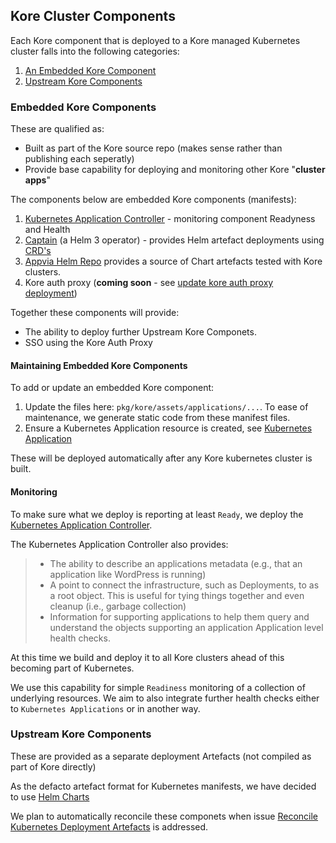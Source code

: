 ## Kore Cluster Components

Each Kore component that is deployed to a Kore managed Kubernetes cluster falls into the following categories:

1. [An Embedded Kore Component](#embedded-kore-components)
1. [Upstream Kore Components](#upstream-kore-components)

### Embedded Kore Components

These are qualified as:
- Built as part of the Kore source repo (makes sense rather than publishing each seperatly)
- Provide base capability for deploying and monitoring other Kore "**cluster apps**"

The components below are embedded Kore components (manifests):
1. [Kubernetes Application Controller](https://github.com/kubernetes-sigs/application#kubernetes-applications) -  monitoring component Readyness and Health
1. [Captain](https://github.com/alauda/captain#captain) (a Helm 3 operator) - provides Helm artefact deployments using [CRD's](https://kubernetes.io/docs/concepts/extend-kubernetes/api-extension/custom-resources/)
1. [Appvia Helm Repo](https://github.com/appvia/kore-helm-repo) provides a source of Chart artefacts tested with Kore clusters.
1. Kore auth proxy (**coming soon** - see [update kore auth proxy deployment](https://github.com/appvia/kore/issues/92))

Together these components will provide:
- The ability to deploy further Upstream Kore Componets.
- SSO using the Kore Auth Proxy

#### Maintaining Embedded Kore Components

To add or update an embedded Kore component:
1. Update the files here: `pkg/kore/assets/applications/...`. To ease of maintenance, we generate static code from these manifest files.
1. Ensure a Kubernetes Application resource is created, see [Kubernetes Application](https://github.com/kubernetes-sigs/application#kubernetes-applications)

These will be deployed automatically after any Kore kubernetes cluster is built.

#### Monitoring

To make sure what we deploy is reporting at least `Ready`, we deploy the [Kubernetes Application Controller](https://github.com/kubernetes-sigs/application#kubernetes-applications).

The Kubernetes Application Controller also provides:
> - The ability to describe an applications metadata (e.g., that an application like WordPress is running)
> - A point to connect the infrastructure, such as Deployments, to as a root object. This is useful for tying things together and even cleanup (i.e., garbage collection)
> - Information for supporting applications to help them query and understand the objects supporting an application
Application level health checks.

At this time we build and deploy it to all Kore clusters ahead of this becoming part of Kubernetes.

We use this capability for simple `Readiness` monitoring of a collection of underlying resources. We aim to also integrate further health checks either to `Kubernetes Applications` or in another way.

### Upstream Kore Components

These are provided as a separate deployment Artefacts (not compiled as part of Kore directly)

As the defacto artefact format for Kubernetes manifests, we have decided to use [Helm Charts](https://helm.sh/)

We plan to automatically reconcile these componets when issue [Reconcile Kubernetes Deployment Artefacts](https://github.com/appvia/kore/issues/87) is addressed.
